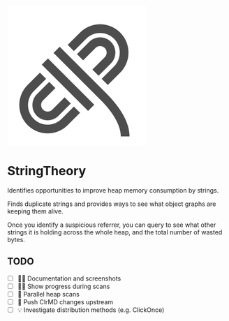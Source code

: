 ![](img/logo.svg)

# StringTheory

Identifies opportunities to improve heap memory consumption by strings.

Finds duplicate strings and provides ways to see what object graphs are keeping them alive.

Once you identify a suspicious referrer, you can query to see what other strings it is holding across the whole heap, and the total number of wasted bytes.

## TODO

- [ ] 👩‍💼 Documentation and screenshots
- [ ] 👩‍💼 Show progress during scans
- [ ] 🚀 Parallel heap scans
- [ ] 🚧 Push ClrMD changes upstream
- [ ] 💡 Investigate distribution methods (e.g. ClickOnce)
